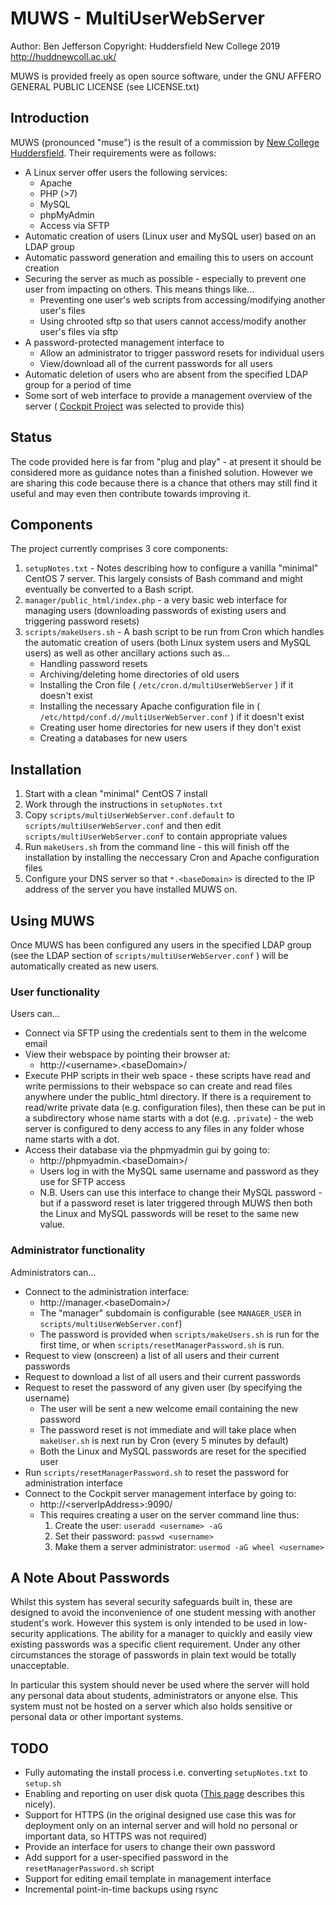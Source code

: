 # MUWS - MultiUserWebServer 

Author: Ben Jefferson
Copyright: Huddersfield New College 2019 <http://huddnewcoll.ac.uk/>

MUWS is provided freely as open source software, under the GNU AFFERO GENERAL PUBLIC LICENSE (see LICENSE.txt)

## Introduction
MUWS (pronounced "muse") is the result of a commission by [New College Huddersfield](http://huddnewcoll.ac.uk). Their requirements were as follows:
* A Linux server offer users the following services:
    * Apache
    * PHP (>7)
    * MySQL
    * phpMyAdmin
    * Access via SFTP
* Automatic creation of users (Linux user and MySQL user) based on an LDAP group
* Automatic password generation and emailing this to users on account creation
* Securing the server as much as possible - especially to prevent one user from impacting on others. This means things like...
    * Preventing one user's web scripts from accessing/modifying another user's files
    * Using chrooted sftp so that users cannot access/modify another user's files via sftp
* A password-protected management interface to
    * Allow an administrator to trigger password resets for individual users
    * View/download all of the current passwords for all users
* Automatic deletion of users who are absent from the specified LDAP group for a period of time
* Some sort of web interface to provide a management overview of the server ( [Cockpit Project](https://cockpit-project.org/) was selected to provide this)

## Status
The code provided here is far from "plug and play" - at present it should be considered more as guidance notes than a finished solution. However we are sharing this code because there is a chance that others may still find it useful and may even then contribute towards improving it.

## Components

The project currently comprises 3 core components:
1. `setupNotes.txt` - Notes describing how to configure a vanilla "minimal" CentOS 7 server. This largely consists of Bash command and might eventually be converted to a Bash script.
1. `manager/public_html/index.php` - a very basic web interface for managing users (downloading passwords of existing users and triggering password resets)
1. `scripts/makeUsers.sh` - A bash script to be run from Cron which handles the automatic creation of users (both Linux system users and MySQL users) as well as other ancillary actions such as...
    - Handling password resets
    - Archiving/deleting home directories of old users
    - Installing the Cron file ( `/etc/cron.d/multiUserWebServer` ) if it doesn't exist
    - Installing the necessary Apache configuration file in ( `/etc/httpd/conf.d//multiUserWebServer.conf` ) if it doesn't exist
    - Creating user home directories for new users if they don't exist
    - Creating a databases for new users

## Installation
1. Start with a clean "minimal" CentOS 7 install
2. Work through the instructions in `setupNotes.txt`
3. Copy `scripts/multiUserWebServer.conf.default` to `scripts/multiUserWebServer.conf` and then edit `scripts/multiUserWebServer.conf` to contain appropriate values
4. Run `makeUsers.sh` from the command line - this will finish off the installation by installing the neccessary Cron and Apache configuration files
5. Configure your DNS server so that `*.<baseDomain>` is directed to the IP address of the server you have installed MUWS on.

## Using MUWS
Once MUWS has been configured any users in the specified LDAP group (see the LDAP section of `scripts/multiUserWebServer.conf` ) will be automatically created as new users.

### User functionality
Users can...  
* Connect via SFTP using the credentials sent to them in the welcome email
* View their webspace by pointing their browser at:
    * http://\<username\>.\<baseDomain\>/
* Execute PHP scripts in their web space - these scripts have read and write permissions to their webspace so can create and read files anywhere under the public_html directory. If there is a requirement to read/write private data (e.g. configuration files), then these can be put in a subdirectory whose name starts with a dot (e.g. `.private`) - the web server is configured to deny access to any files in any folder whose name starts with a dot.
* Access their database via the phpmyadmin gui by going to:
    * http://phpmyadmin.\<baseDomain\>/
    * Users log in with the MySQL same username and password as they use for SFTP access
    * N.B. Users can use this interface to change their MySQL password - but if a password reset is later triggered through MUWS then both the Linux and MySQL passwords will be reset to the same new value.

### Administrator functionality
Administrators can...
* Connect to the administration interface:
    * http://manager.\<baseDomain\>/
    * The "manager" subdomain is configurable (see `MANAGER_USER` in `scripts/multiUserWebServer.conf`)
    * The password is provided when `scripts/makeUsers.sh` is run for the first time, or when `scripts/resetManagerPassword.sh` is run.
* Request to view (onscreen) a list of all users and their current passwords
* Request to download a list of all users and their current passwords
* Request to reset the password of any given user (by specifying the username)
    * The user will be sent a new welcome email containing the new password
    * The password reset is not immediate and will take place when `makeUser.sh` is next run by Cron (every 5 minutes by default)
    * Both the Linux and MySQL passwords are reset for the specified user
* Run `scripts/resetManagerPassword.sh` to reset the password for administration interface
* Connect to the Cockpit server management interface by going to:
    * http://\<serverIpAddress\>:9090/
    * This requires creating a user on the server command line thus:
        1. Create the user: `useradd <username> -aG`
        1. Set their password: `passwd <username>`
        1. Make them a server administrator: `usermod -aG wheel <username>`

## A Note About Passwords
Whilst this system has several security safeguards built in, these are designed to avoid the inconvenience of one student messing with another student's work. However this system is only intended to be used in low-security applications. The ability for a manager to quickly and easily view existing passwords was a specific client requirement. Under any other circumstances the storage of passwords in plain text would be totally unacceptable.

In particular this system should never be used where the server will hold any personal data about students, administrators or anyone else. This system must not be hosted on a server which also holds sensitive or personal data or other important systems. 

## TODO
- Fully automating the install process i.e. converting `setupNotes.txt` to `setup.sh`
- Enabling and reporting on user disk quota ([This page](https://www.linuxtechi.com/enable-user-group-disk-quota-on-centos-7-rhel-7/) describes this nicely).
- Support for HTTPS (in the original designed use case this was for deployment only on an internal server and will hold no personal or important data, so HTTPS was not required)
- Provide an interface for users to change their own password
- Add support for a user-specified password in the `resetManagerPassword.sh` script
- Support for editing email template in management interface
- Incremental point-in-time backups using rsync

